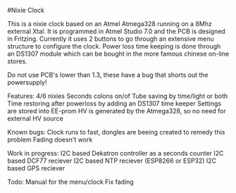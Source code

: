 #Nixie Clock

This is a nixie clock based on an Atmel Atmega328 running on a 8Mhz external Xtal. It is programmed in Atmel Studio 7.0
and the PCB is designed in Fritzing.
Currently it uses 2 buttons to go through an extensive menu structure to configure the clock.
Power loss time keeping is done through an DS1307 module which can be bought in the more famous chinese on-line stores.

Do not use PCB's lower than 1.3, these have a bug that shorts out the powersupply!

Features:
	4/6 nixies
	Seconds colons on/of
	Tube saving by time/light or both
	Time restoring after powerloss by adding an DS1307 time keeper
	Settings are stored into EE-prom
	HV is generated by the Atmega328, so no need for external HV source
	
Known bugs:
	Clock runs to fast, dongles are beeing created to remedy this problem
	Fading doesn't work
	
Work in progress:
	I2C based Dekatron controller as a seconds counter
	I2C based DCF77 reciever
	I2C based NTP reciever (ESP8266 or ESP32)
	I2C based GPS reciever
	
Todo:
	Manual for the menu/clock
	Fix fading
